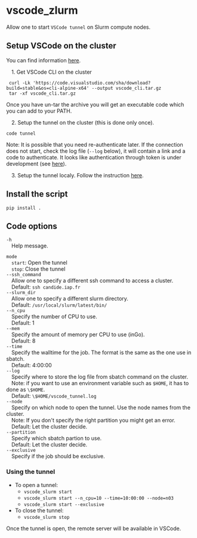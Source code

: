 # vscode_zlurm

Allow one to start `VSCode tunnel` on Slurm compute nodes.

## Setup VSCode on the cluster

You can find information [here](https://code.visualstudio.com/docs/remote/tunnels).

&emsp;1\. Get VSCode CLI on the cluster
   ```bach
    curl -Lk 'https://code.visualstudio.com/sha/download?build=stable&os=cli-alpine-x64' --output vscode_cli.tar.gz
    tar -xf vscode_cli.tar.gz
   ```
Once you have un-tar the archive you will get an executable code which you can add to your PATH.  

&emsp;2\. Setup the tunnel on the cluster (this is done only once).
```bach
code tunnel
```
Note: It is possible that you need re-authenticate later. If the connection does not start, check the log file (`--log` below), it will contain a link and a code to authenticate. It looks like authentication through token is under development (see [here](https://learn.microsoft.com/en-us/azure/developer/dev-tunnels/cli-commands)).

&emsp;3\. Setup the tunnel localy. Follow the instruction [here](https://code.visualstudio.com/docs/remote/tunnels#_using-the-vs-code-ui).

## Install the script

`pip install .`

## Code options

`-h`  
&emsp;Help message.

`mode`  
&emsp;`start`: Open the tunnel  
&emsp;`stop`: Close the tunnel  
`--ssh_command`  
&emsp;Allow one to specify a different ssh command to access a cluster.  
&emsp;Default: `ssh candide.iap.fr`  
`--slurm_dir`  
&emsp;Allow one to specify a different slurm directory.  
&emsp;Default: `/usr/local/slurm/latest/bin/`  
`--n_cpu`  
&emsp;Specify the number of CPU to use.  
&emsp;Default: 1  
`--mem`  
&emsp;Specify the amount of memory per CPU to use (inGo).  
&emsp;Default: 8  
`--time`  
&emsp;Specify the walltime for the job. The format is the same as the one use in sbatch.  
&emsp;Default: 4:00:00  
`--log`  
&emsp;Specify where to store the log file from sbatch command on the cluster.  
&emsp;Note: if you want to use an environment variable such as `$HOME`, it has to done as `\$HOME`.  
&emsp;Default: `\$HOME/vscode_tunnel.log`  
`--node`  
&emsp;Specify on which node to open the tunnel. Use the node names from the cluster.  
&emsp;Note: If you don't specify the right partition you might get an error.  
&emsp;Default: Let the cluster decide.  
`--partition`  
&emsp;Specify which sbatch partion to use.  
&emsp;Default: Let the cluster decide.  
`--exclusive`  
&emsp;Specify if the job should be exclusive.  

### Using the tunnel
* To open a tunnel:
  * `vscode_slurm start`
  * `vscode_slurm start --n_cpu=10 --time=10:00:00 --node=n03`
  * `vscode_slurm start --exclusive`
* To close the tunnel:
  * `vscode_slurm stop`

Once the tunnel is open, the remote server will be available in VSCode.
